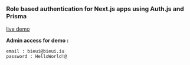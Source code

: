 ### Role based authentication for Next.js apps using Auth.js and Prisma

[live demo](https://boilerplate-nextjs-auth.vercel.app/)

__Admin access for demo :__
```
email : bieui@bieui.iu
password : HelloWorld!@
```
